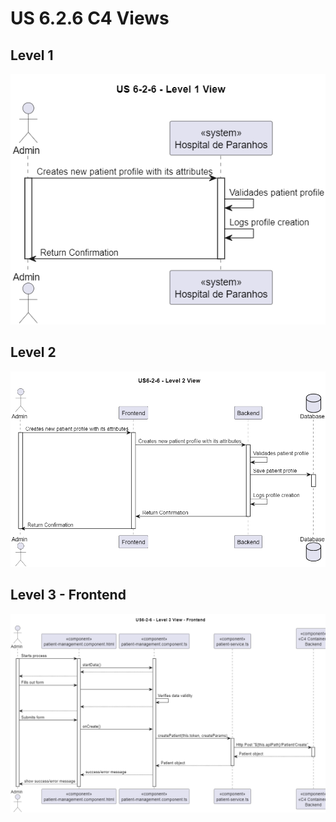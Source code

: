 # US 6.2.6 C4 Views
## Level 1
![](level-1/US6-2-6-level-1-view.png)
## Level 2
![](level-2/US6-2-6-level-2-view.png)
## Level 3 - Frontend
![](level-3/US6-2-6-level-3-view-frontend.png)